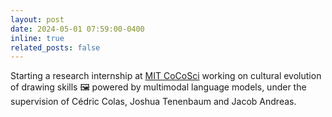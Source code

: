 ```yaml
---
layout: post
date: 2024-05-01 07:59:00-0400
inline: true
related_posts: false
---
```


Starting a research internship at [MIT CoCoSci](https://cocosci.mit.edu) working on cultural evolution of drawing skills 🖼️ powered by multimodal language models, under the supervision of Cédric Colas, Joshua Tenenbaum and Jacob Andreas.
